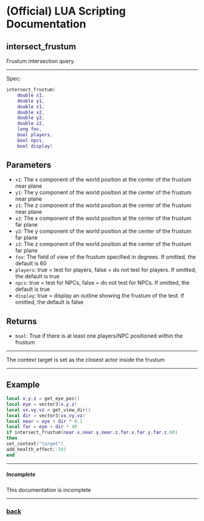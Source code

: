 
# (Official) LUA Scripting Documentation

## intersect_frustum

Frustum intersection query.

___

Spec:

```lua
intersect_frustum(
	double x1,
	double y1,
	double z1,
	double x2,
	double y2,
	double z2,
	long fov,
	bool players,
	bool npcs,
	bool display)
```

## Parameters

- `x1`: The x component of the world position at the center of the frustum near plane
- `y1`: The y component of the world position at the center of the frustum near plane
- `z1`: The z component of the world position at the center of the frustum near plane
- `x2`: The x component of the world position at the center of the frustum far plane
- `y2`: The y component of the world position at the center of the frustum far plane
- `z2`: The z component of the world position at the center of the frustum far plane
- `fov`: The field of view of the frustum specified in degrees. If omitted, the default is 60
- `players`: true = test for players, false = do not test for players. If omitted, the default is true
- `npcs`: true = test for NPCs, false = do not test for NPCs. If omitted, the default is true
- `display`: true = display an outline showing the frustum of the test. If omitted, the default is false

## Returns

- `bool`: True if there is at least one players/NPC positioned within the frustum

___

The context target is set as the closest actor inside the frustum

___

## Example

```lua
local x,y,z = get_eye_pos()
local eye = vector3(x,y,z)
local vx,vy,vz = get_view_dir()
local dir = vector3(vx,vy,vz)
local near = eye + dir * 0.1
local far = eye + dir * 40
if intersect_frustum(near.x,near.y,near.z,far.x,far.y,far.z,60)
then
set_context("target")
add_health_effect(-10)
end
```

___

##### Incomplete

This documentation is incomplete

___

### [back](../other)
